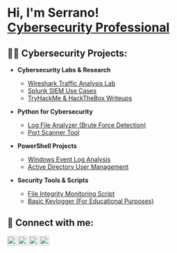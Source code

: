 <h1>Hi, I'm Serrano! <br/> <a href="https://www.linkedin.com/in/stephan-serrano-443181383/">Cybersecurity Professional</a></h1>

<h2>👨‍💻 Cybersecurity Projects:</h2>

- <b>Cybersecurity Labs & Research</b>
  - [Wireshark Traffic Analysis Lab](https://github.com/theadeserrano/Wireshark-Lab)
  - [Splunk SIEM Use Cases](https://github.com/theadeserrano/SIEM-Detection-Lab)
  - [TryHackMe & HackTheBox Writeups](https://github.com/theadeserrano/CTF-Writeups)

- <b>Python for Cybersecurity</b>
  - [Log File Analyzer (Brute Force Detection)](https://github.com/theadeserrano/Log-Analyzer)
  - [Port Scanner Tool](https://github.com/theadeserrano/Port-Scanner)

- <b>PowerShell Projects</b>
  - [Windows Event Log Analysis](https://github.com/theadeserrano/EventLog-Analysis)
  - [Active Directory User Management](https://github.com/theadeserrano/AD-User-Management)

- <b>Security Tools & Scripts</b>
  - [File Integrity Monitoring Script](https://github.com/theadeserrano/File-Integrity-Monitor)
  - [Basic Keylogger (For Educational Purposes)](https://github.com/theadeserrano/Keylogger-Demo)

<h2> 🤳 Connect with me:</h2>

[<img align="left" alt="YouTube" width="22px" src="https://cdn.jsdelivr.net/npm/simple-icons@v3/icons/youtube.svg" />][youtube]
[<img align="left" alt="Twitter" width="22px" src="https://cdn.jsdelivr.net/npm/simple-icons@v3/icons/twitter.svg" />][twitter]
[<img align="left" alt="LinkedIn" width="22px" src="https://cdn.jsdelivr.net/npm/simple-icons@v3/icons/linkedin.svg" />][linkedin]
[<img align="left" alt="Instagram" width="22px" src="https://cdn.jsdelivr.net/npm/simple-icons@v3/icons/instagram.svg" />][instagram]

[twitter]: https://twitter.com/theadeserrano
[youtube]: https://www.youtube.com/@SerranoLately
[instagram]: https://www.instagram.com/theadeserrano
[linkedin]: https://linkedin.com/in/stephan-serrano-443181383/
